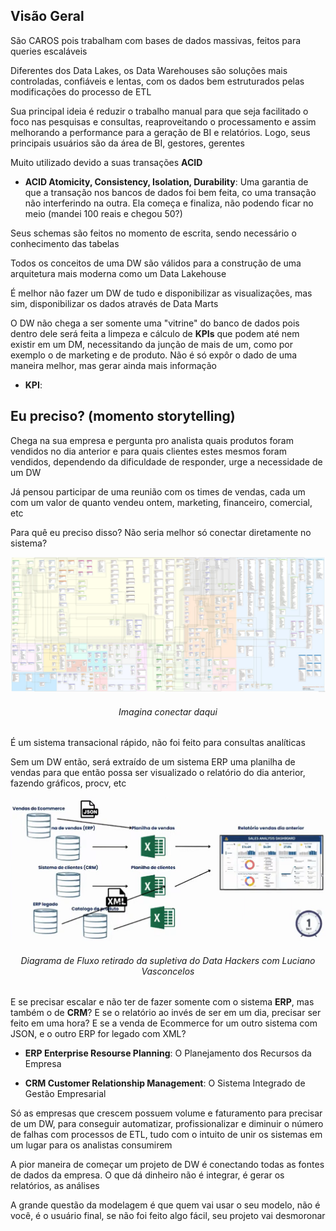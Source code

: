 ## Visão Geral

São CAROS pois trabalham com bases de dados massivas, feitos para queries escaláveis

Diferentes dos Data Lakes, os Data Warehouses são soluções mais controladas, confiáveis e lentas, com os dados bem estruturados pelas modificações do processo de ETL

Sua principal ideia é reduzir o trabalho manual para que seja facilitado o foco nas pesquisas e consultas, reaproveitando o processamento e assim melhorando a performance para a geração de BI e relatórios. Logo, seus principais usuários são da área de BI, gestores, gerentes 

Muito utilizado devido a suas transações **ACID**

- **ACID Atomicity, Consistency, Isolation, Durability**: Uma garantia de que a transação nos bancos de dados foi bem feita, co uma transação não interferindo na outra. Ela começa e finaliza, não podendo ficar no meio (mandei 100 reais e chegou 50?)

Seus schemas são feitos no momento de escrita, sendo necessário o conhecimento das tabelas

Todos os conceitos de uma DW são válidos para a construção de uma arquitetura mais moderna como um Data Lakehouse

É melhor não fazer um DW de tudo e disponibilizar as visualizações, mas sim, disponibilizar os dados através de Data Marts

O DW não chega a ser somente uma "vitrine" do banco de dados pois dentro dele será feita a limpeza e cálculo de **KPIs** que podem até nem existir em um DM, necessitando da junção de mais de um, como por exemplo o de marketing e de produto. Não é só expôr o dado de uma maneira melhor, mas gerar ainda mais informação

- **KPI**: 

## Eu preciso? (momento storytelling)

Chega na sua empresa e pergunta pro analista quais produtos foram vendidos no dia anterior e para quais clientes estes mesmos foram vendidos, dependendo da dificuldade de responder, urge a necessidade de um DW

Já pensou participar de uma reunião com os times de vendas, cada um com um valor de quanto vendeu ontem, marketing, financeiro, comercial, etc

Para quê eu preciso disso? Não seria melhor só conectar diretamente no sistema?

[![Diagrama dos Schemas do Magenta Ecommerce](./assets/magentoSchemas.jpg)](https://magento.stackexchange.com/questions/73433/magento-database-diagram)
###### <center>Imagina conectar daqui</center>

É um sistema transacional rápido, não foi feito para consultas analíticas

Sem um DW então, será extraído de um sistema ERP uma planilha de vendas para que então possa ser visualizado o relatório do dia anterior, fazendo gráficos, procv, etc

[![Jesus Cristo vai repreendendo tá amarrado](./assets/JesusCristo.png)]()
###### <center>Diagrama de Fluxo retirado da supletiva do Data Hackers com Luciano Vasconcelos</center>

E se precisar escalar e não ter de fazer somente com o sistema **ERP**, mas também o de **CRM**? E se o relatório ao invés de ser em um dia, precisar ser feito em uma hora? E se a venda de Ecommerce for um outro sistema com JSON, e o outro ERP for legado com XML?

- **ERP Enterprise Resourse Planning**: O Planejamento dos Recursos da Empresa

- **CRM Customer Relationship Management**: O Sistema Integrado de Gestão Empresarial

Só as empresas que crescem possuem volume e faturamento para precisar de um DW, para conseguir automatizar, profissionalizar e diminuir o número de falhas com processos de ETL, tudo com o intuito de unir os sistemas em um lugar para os analistas consumirem 

A pior maneira de começar um projeto de DW é conectando todas as fontes de dados da empresa. O que dá dinheiro não é integrar, é gerar os relatórios, as análises

A grande questão da modelagem é que quem vai usar o seu modelo, não é você, é o usuário final, se não foi feito algo fácil, seu projeto vai desmoronar